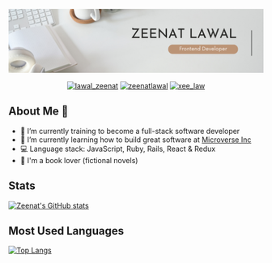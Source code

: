 

<p align="center">
  <img width="1100" height="auto" src="Zeenat-Lawal.png">
</p>

<p align="center">
  <a href="https://twitter.com/lawal_zeenat" target="_blank"><img src="https://img.shields.io/badge/Twitter-1DA1F2.svg?&style=for-the-badge&logo=twitter&logoColor=white" alt="lawal_zeenat"></a>
   <a href="https://www.linkedin.com/in/zeenatlawal/" target="_blank"><img src="https://img.shields.io/badge/LinkedIn-%230077B5.svg?&style=for-the-badge&logo=linkedin&logoColor=white" alt="zeenatlawal"></a>
  <a href="https://www.instagram.com/xee_law/" target="_blank"><img src="https://img.shields.io/badge/Instagram-E4405F?style=for-the-badge&logo=instagram&logoColor=white" alt="xee_law"  /></a>
</p>

## About Me :woman:

- 🔭 I’m currently training to become a full-stack software developer
- 🌱 I’m currently learning how to build great software at <a href="https://www.microverse.org/">Microverse Inc</a>
- :computer: Language stack: JavaScript, Ruby, Rails, React & Redux
- :book: I'm a book lover (fictional novels)


## Stats
[![Zeenat's GitHub stats](https://github-readme-stats.vercel.app/api?username=ZeenatLawal&show_icons=true&theme=tokyonight)](https://github.com/anuraghazra/github-readme-stats)

## Most Used Languages
[![Top Langs](https://github-readme-stats.vercel.app/api/top-langs/?username=ZeenatLawal&layout=compact&theme=tokyonight)](https://github.com/anuraghazra/github-readme-stats)
